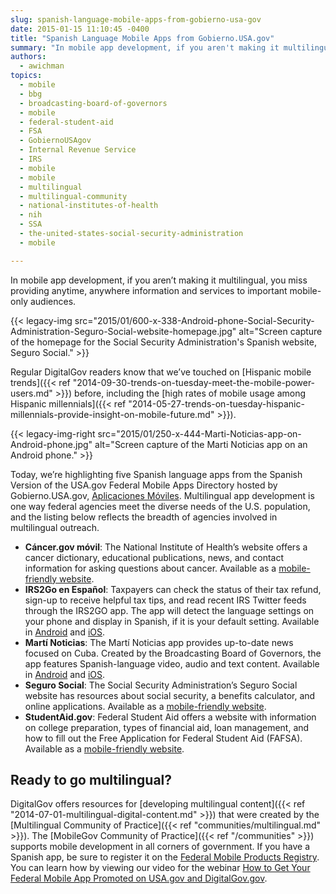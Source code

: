 ```yaml
---
slug: spanish-language-mobile-apps-from-gobierno-usa-gov
date: 2015-01-15 11:10:45 -0400
title: "Spanish Language Mobile Apps from Gobierno.USA.gov"
summary: "In mobile app development, if you aren't making it multilingual, you miss providing anytime, anywhere information and services to important mobile-only audiences. Today, we’re highlighting five Spanish language apps from the Spanish Version of the USA.gov Federal Mobile Apps Directory."
authors:
  - awichman
topics:
  - mobile
  - bbg
  - broadcasting-board-of-governors
  - mobile
  - federal-student-aid
  - FSA
  - GobiernoUSAgov
  - Internal Revenue Service
  - IRS
  - mobile
  - mobile
  - multilingual
  - multilingual-community
  - national-institutes-of-health
  - nih
  - SSA
  - the-united-states-social-security-administration
  - mobile

---
```


In mobile app development, if you aren&#8217;t making it multilingual, you miss providing anytime, anywhere information and services to important mobile-only audiences.

{{< legacy-img src="2015/01/600-x-338-Android-phone-Social-Security-Administration-Seguro-Social-website-homepage.jpg" alt="Screen capture of the homepage for the Social Security Administration's Spanish website, Seguro Social." >}}

Regular DigitalGov readers know that we&#8217;ve touched on [Hispanic mobile trends]({{< ref "2014-09-30-trends-on-tuesday-meet-the-mobile-power-users.md" >}}) before, including the [high rates of mobile usage among Hispanic millennials]({{< ref "2014-05-27-trends-on-tuesday-hispanic-millennials-provide-insight-on-mobile-future.md" >}}).

{{< legacy-img-right src="2015/01/250-x-444-Marti-Noticias-app-on-Android-phone.jpg" alt="Screen capture of the Marti Noticias app on an Android phone." >}}

Today, we’re highlighting five Spanish language apps from the Spanish Version of the USA.gov Federal Mobile Apps Directory hosted by Gobierno.USA.gov, [Aplicaciones Móviles](http://www.usa.gov/gobiernousa/conectese-gobierno/apps.moviles.shtml). Multilingual app development is one way federal agencies meet the diverse needs of the U.S. population, and the listing below reflects the breadth of agencies involved in multilingual outreach.

  * **Cáncer.gov móvil**: The National Institute of Health’s website offers a cancer dictionary, educational publications, news, and contact information for asking questions about cancer. Available as a [mobile-friendly website](http://m.cancer.gov/es).
  * **IRS2Go en Español**: Taxpayers can check the status of their tax refund, sign-up to receive helpful tax tips, and read recent IRS Twitter feeds through the IRS2GO app. The app will detect the language settings on your phone and display in Spanish, if it is your default setting. Available in [Android](https://play.google.com/store/apps/details?id=gov.irs) and [iOS](https://itunes.apple.com/us/app/irs2go/id414113282?mt=8).
  * **Martí Noticias**: The Martí Noticias app provides up-to-date news focused on Cuba. Created by the Broadcasting Board of Governors, the app features Spanish-language video, audio and text content. Available in [Android](https://play.google.com/store/apps/details?id=gov.bbg.ocb) and [iOS](https://itunes.apple.com/us/app/marti-noticias/id639624682?mt=8).
  * **Seguro Social**: The Social Security Administration’s Seguro Social website has resources about social security, a benefits calculator, and online applications. Available as a [mobile-friendly website](http://www.ssa.gov/espanol/).
  * **StudentAid.gov**: Federal Student Aid offers a website with information on college preparation, types of financial aid, loan management, and how to fill out the Free Application for Federal Student Aid (FAFSA). Available as a [mobile-friendly website](https://studentaid.ed.gov/es).

## Ready to go multilingual?

DigitalGov offers resources for [developing multilingual content]({{< ref "2014-07-01-multilingual-digital-content.md" >}}) that were created by the [Multilingual Community of Practice]({{< ref "communities/multilingual.md" >}}). The [MobileGov Community of Practice]({{< ref "/communities" >}}) supports mobile development in all corners of government. If you have a Spanish app, be sure to register it on the [Federal Mobile Products Registry](http://apps.usa.gov/register). You can learn how by viewing our video for the webinar [How to Get Your Federal Mobile App Promoted on USA.gov and DigitalGov.gov](https://www.youtube.com/watch?v=m2KO5Dww5yo).
